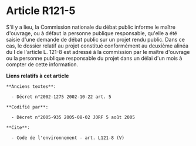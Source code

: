 # Article R121-5

S'il y a lieu, la Commission nationale du débat public informe le maître d'ouvrage, ou à défaut la personne publique
responsable, qu'elle a été saisie d'une demande de débat public sur un projet rendu public. Dans ce cas, le dossier relatif
au projet constitué conformément au deuxième alinéa du I de l'article L. 121-8 est adressé à la commission par le maître
d'ouvrage ou la personne publique responsable du projet dans un délai d'un mois à compter de cette information.

**Liens relatifs à cet article**

	**Anciens textes**:

	  - Décret n°2002-1275 2002-10-22 art. 5

	**Codifié par**:

	  - Décret n°2005-935 2005-08-02 JORF 5 août 2005

	**Cite**:

	  - Code de l'environnement - art. L121-8 (V)
